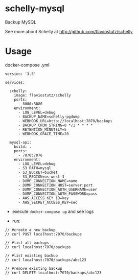 # schelly-mysql

Backup MySQL

See more about Schelly at http://github.com/flaviostutz/schelly

# Usage

docker-compose .yml

```
version: '3.5'

services:

  schelly:
    image: flaviostutz/schelly
    ports:
      - 8080:8080
    environment:
      - LOG_LEVEL=debug
      - BACKUP_NAME=schelly-pgdump
      - WEBHOOK_URL=http://localhost:7070/backups
      - BACKUP_CRON_STRING=0 */1 * * * *
      - RETENTION_MINUTELY=5
      - WEBHOOK_GRACE_TIME=20

  mysql-api:
    build: .
    ports:
      - 7070:7070
    environment:
      - LOG_LEVEL=debug
      - S3_PATH=mysql
      - S3_BUCKET=bucket
      - S3_REGION=us-west-1
      - DUMP_CONNECTION_NAME=name
      - DUMP_CONNECTION_HOST=server:port
      - DUMP_CONNECTION_AUTH_USERNAME=user
      - DUMP_CONNECTION_AUTH_PASSWORD=pass
      - AWS_ACCESS_KEY_ID=key
      - AWS_SECRET_ACCESS_KEY=sec
```

* execute ```docker-compose up``` and see logs

* run:

```
// #create a new backup
// curl POST localhost:7070/backups

// #list all backups
// curl localhost:7070/backups

// #list existing backup
// curl localhost:7070/backups/abc123

// #remove existing backup
// curl DELETE localhost:7070/backups/abc123	
```

